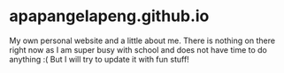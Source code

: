 # apapangelapeng.github.io
My own personal website and a little about me. There is nothing on there right now as I am super busy with school and does not have time to do anything :( But I will try to update it with fun stuff!
